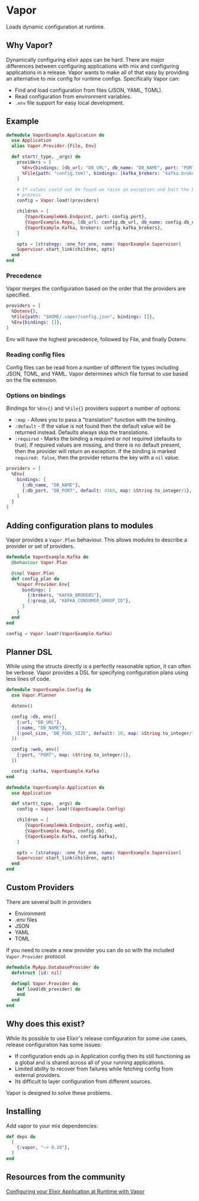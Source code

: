 # Vapor

<!-- MDOC !-->

Loads dynamic configuration at runtime.

## Why Vapor?

Dynamically configuring elixir apps can be hard. There are major
differences between configuring applications with mix and configuring
applications in a release. Vapor wants to make all of that easy by
providing an alternative to mix config for runtime configs. Specifically Vapor can:

  * Find and load configuration from files (JSON, YAML, TOML).
  * Read configuration from environment variables.
  * `.env` file support for easy local development.

## Example

```elixir
defmodule VaporExample.Application do
  use Application
  alias Vapor.Provider.{File, Env}

  def start(_type, _args) do
    providers = [
      %Env{bindings: [db_url: "DB_URL", db_name: "DB_NAME", port: "PORT"]},
      %File{path: "config.toml", bindings: [kafka_brokers: "kafka.brokers"]},
    ]

    # If values could not be found we raise an exception and halt the boot
    # process
    config = Vapor.load!(providers)

    children = [
       {VaporExampleWeb.Endpoint, port: config.port},
       {VaporExample.Repo, [db_url: config.db_url, db_name: config.db_name]},
       {VaporExample.Kafka, brokers: config.kafka_brokers},
    ]

    opts = [strategy: :one_for_one, name: VaporExample.Supervisor]
    Supervisor.start_link(children, opts)
  end
end
```

### Precedence

Vapor merges the configuration based on the order that the providers are specified.

```elixir
providers = [
  %Dotenv{},
  %File{path: "$HOME/.vapor/config.json", bindings: []},
  %Env{bindings: []},
]
```

Env will have the highest precedence, followed by File, and finally Dotenv.

### Reading config files

Config files can be read from a number of different file types including
JSON, TOML, and YAML. Vapor determines which file format to use based on the file extension.

### Options on bindings

Bindings for `%Env{}` and `%File{}` providers support a number of options:

* `:map` - Allows you to pass a "translation" function with the binding.
* `:default` - If the value is not found then the default value will be returned instead. Defaults always skip the translations.
* `:required` - Marks the binding a required or not required (defaults to true). If required values are missing, and there is no default present, then the provider will return an exception. If the binding is marked `required: false`, then the provider returns the key with a `nil` value.

```elixir
providers = [
  %Env{
    bindings: [
      {:db_name, "DB_NAME"},
      {:db_port, "DB_PORT", default: 4369, map: &String.to_integer/1},
    ]
  }
]
```

## Adding configuration plans to modules

Vapor provides a `Vapor.Plan` behaviour. This allows modules to describe a provider
or set of providers.

```elixir
defmodule VaporExample.Kafka do
  @behaviour Vapor.Plan

  @impl Vapor.Plan
  def config_plan do
    %Vapor.Provider.Env{
      bindings: [
        {:brokers, "KAFKA_BROKERS"},
        {:group_id, "KAFKA_CONSUMER_GROUP_ID"},
      ]
    }
  end
end

config = Vapor.load!(VaporExample.Kafka)
```

## Planner DSL

While using the structs directly is a perfectly reasonable option, it can often
be verbose. Vapor provides a DSL for specifying configuration plans using less
lines of code.

```elixir
defmodule VaporExample.Config do
  use Vapor.Planner

  dotenv()

  config :db, env([
    {:url, "DB_URL"},
    {:name, "DB_NAME"},
    {:pool_size, "DB_POOL_SIZE", default: 10, map: &String.to_integer/1},
  ])

  config :web, env([
    {:port, "PORT", map: &String.to_integer/1},
  ])

  config :kafka, VaporExample.Kafka
end

defmodule VaporExample.Application do
  use Application

  def start(_type, _args) do
    config = Vapor.load!(VaporExample.Config)

    children = [
       {VaporExampleWeb.Endpoint, config.web},
       {VaporExample.Repo, config.db},
       {VaporExample.Kafka, config.kafka},
    ]

    opts = [strategy: :one_for_one, name: VaporExample.Supervisor]
    Supervisor.start_link(children, opts)
  end
end
```

## Custom Providers

There are several built in providers

 - Environment
 - .env files
 - JSON
 - YAML
 - TOML

If you need to create a new provider you can do so with the included
`Vapor.Provider` protocol.

```elixir
defmodule MyApp.DatabaseProvider do
  defstruct [id: nil]

  defimpl Vapor.Provider do
    def load(db_provider) do
    end
  end
end
```

<!-- MDOC !-->

## Why does this exist?

While its possible to use Elixir's release configuration for some use cases,
release configuration has some issues:

* If configuration ends up in Application config then its still functioning as a global and is shared across all of your running applications.
* Limited ability to recover from failures while fetching config from external providers.
* Its difficult to layer configuration from different sources.

Vapor is designed to solve these problems.

## Installing

Add vapor to your mix dependencies:

```elixir
def deps do
  [
    {:vapor, "~> 0.10"},
  ]
end
```

## Resources from the community

[Configuring your Elixir Application at Runtime with Vapor](https://blog.appsignal.com/2020/04/28/configuring-your-elixir-application-at-runtime-with-vapor.html)
